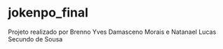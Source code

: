 # jokenpo_final

Projeto realizado por Brenno Yves Damasceno Morais e Natanael Lucas Secundo de Sousa
